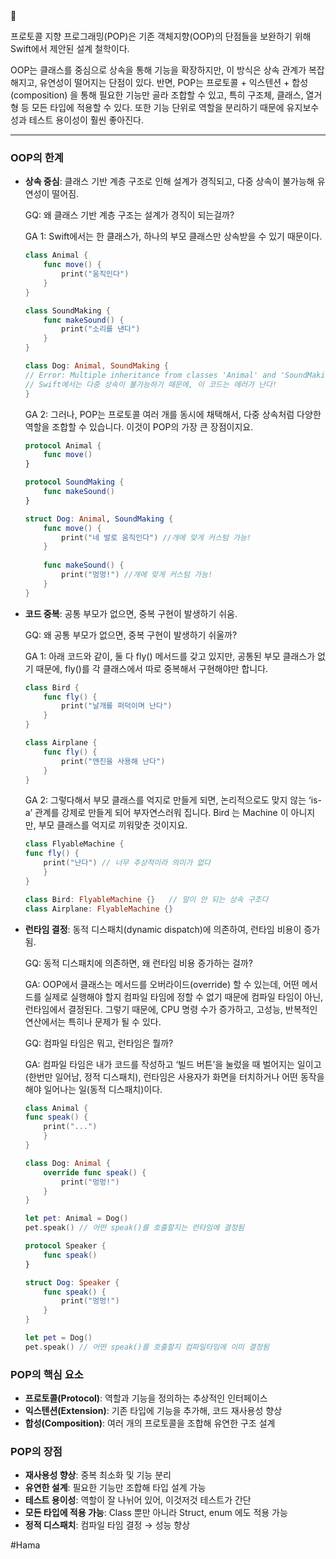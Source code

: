 
<aside> 📌

프로토콜 지향 프로그래밍(POP)은 기존 객체지향(OOP)의 단점들을 보완하기 위해 Swift에서 제안된 설계 철학이다.

</aside>

OOP는 클래스를 중심으로 상속을 통해 기능을 확장하지만, 이 방식은 상속 관계가 복잡해지고, 유연성이 떨어지는 단점이 있다. 반면, POP는 프로토콜 + 익스텐션 + 합성(composition) 을 통해 필요한 기능만 골라 조합할 수 있고, 특히 구조체, 클래스, 열거형 등 모든 타입에 적용할 수 있다. 또한 기능 단위로 역할을 분리하기 때문에 유지보수성과 테스트 용이성이 훨씬 좋아진다.

---

### **OOP의 한계**

- **상속 중심**: 클래스 기반 계층 구조로 인해 설계가 경직되고, 다중 상속이 불가능해 유연성이 떨어짐.
    
    GQ: 왜 클래스 기반 계층 구조는 설계가 경직이 되는걸까?
    
    GA 1: Swift에서는 한 클래스가, 하나의 부모 클래스만 상속받을 수 있기 때문이다.
    
    ```swift
    class Animal {
		func move() {
    		print("움직인다")
    	}
    }
    
    class SoundMaking {
    	func makeSound() {
    		print("소리를 낸다")
    	}
    }
    
    class Dog: Animal, SoundMaking {
    // Error: Multiple inheritance from classes 'Animal' and 'SoundMaking'
    // Swift에서는 다중 상속이 불가능하기 때문에, 이 코드는 에러가 난다!
    }
    ```
    
    GA 2: 그러나, POP는 프로토콜 여러 개를 동시에 채택해서, 다중 상속처럼 다양한 역할을 조합할 수 있습니다. 이것이 POP의 가장 큰 장점이지요.
    
    ```swift
    protocol Animal {
        func move()
    }
    
    protocol SoundMaking {
        func makeSound()
    }
    
    struct Dog: Animal, SoundMaking {
        func move() {
            print("네 발로 움직인다") //개에 맞게 커스텀 가능!
        }
        
        func makeSound() {
            print("멍멍!") //개에 맞게 커스텀 가능!
        }
    }
    ```
    
- **코드 중복**: 공통 부모가 없으면, 중복 구현이 발생하기 쉬움.
    
    GQ: 왜 공통 부모가 없으면, 중복 구현이 발생하기 쉬울까?
    
    GA 1: 아래 코드와 같이, 둘 다 fly() 메서드를 갖고 있지만, 공통된 부모 클래스가 없기 때문에, fly()를 각 클래스에서 따로 중복해서 구현해야만 합니다.
    
    ```swift
    class Bird {
        func fly() {
            print("날개를 퍼덕이며 난다")
        }
    }
    
    class Airplane {
        func fly() {
            print("엔진을 사용해 난다")
        }
    }
    ```
    
    GA 2: 그렇다해서 부모 클래스를 억지로 만들게 되면, 논리적으로도 맞지 않는 ‘is-a’ 관계를 강제로 만들게 되어 부자연스러워 집니다. Bird 는 Machine 이 아니지만, 부모 클래스를 억지로 끼워맞춘 것이지요.
    
    ```swift
    class FlyableMachine {
    func fly() {
	    print("난다") // 너무 추상적이라 의미가 없다
		}
    }
    
    class Bird: FlyableMachine {}   // 말이 안 되는 상속 구조다
    class Airplane: FlyableMachine {}
    ```
    
- **런타임 결정**: 동적 디스패치(dynamic dispatch)에 의존하여, 런타임 비용이 증가됨.
    
    GQ: 동적 디스패치에 의존하면, 왜 런타임 비용 증가하는 걸까?
    
    GA: OOP에서 클래스는 메서드를 오버라이드(override) 할 수 있는데, 어떤 메서드를 실제로 실행해야 할지 컴파일 타임에 정할 수 없기 때문에 컴파일 타임이 아닌, 런타임에서 결정된다. 그렇기 때문에, CPU 명령 수가 증가하고, 고성능, 반복적인 연산에서는 특히나 문제가 될 수 있다.
    
    GQ: 컴파일 타임은 뭐고, 런타임은 뭘까?
    
    GA: 컴파일 타임은 내가 코드를 작성하고 ‘빌드 버튼’을 눌렀을 때 벌어지는 일이고(한번만 일어남, 정적 디스패치), 런타임은 사용자가 화면을 터치하거나 어떤 동작을 해야 일어나는 일(동적 디스패치)이다.
    
    ```swift
    class Animal {
    func speak() {
	    print("...")
	    }
    }
    
    class Dog: Animal {
	    override func speak() {
		    print("멍멍!")
		}
    }
    
    let pet: Animal = Dog()
    pet.speak() // 어떤 speak()를 호출할지는 런타임에 결정됨
    ```
    
    ```swift
    protocol Speaker {
        func speak()
    }
    
    struct Dog: Speaker {
        func speak() {
            print("멍멍!")
        }
    }
    
    let pet = Dog()
    pet.speak() // 어떤 speak()를 호출할지 컴파일타임에 이미 결정됨
    ```
    

### **POP의 핵심 요소**

- **프로토콜(Protocol)**: 역할과 기능을 정의하는 추상적인 인터페이스
- **익스텐션(Extension)**: 기존 타입에 기능을 추가해, 코드 재사용성 향상
- **합성(Composition)**: 여러 개의 프로토콜을 조합해 유연한 구조 설계

### **POP의 장점**

- **재사용성 향상**: 중복 최소화 및 기능 분리
- **유연한 설계**: 필요한 기능만 조합해 타입 설계 가능
- **테스트 용이성**: 역할이 잘 나뉘어 있어, 이것저것 테스트가 간단
- **모든 타입에 적용 가능**: Class 뿐만 아니라 Struct, enum 에도 적용 가능
- **정적 디스패치**: 컴파일 타임 결정 → 성능 향상


#Hama